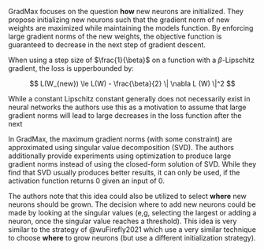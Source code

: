 GradMax focuses on the question **how** new neurons are initialized.
They propose initializing new neurons such that the gradient norm of new weights
are maximized while maintaining the models function.
By enforcing large gradient norms of the new weights, the objective function
is guaranteed to decrease in the next step of gradient descent.

When using a step size of $\frac{1}{\beta}$ on a function with a
$\beta$-Lipschitz gradient, the loss is upperbounded by:

$$
L(W_{new}) \le L(W) - \frac{\beta}{2} \| \nabla L (W) \|^2
$$

While a constant Lipschitz constant generally does not necessarily exist in
neural networks the authors use this as a motivation to assume that large
gradient norms will lead to large decreases in the loss function after the next


In GradMax, the maximum gradient norms (with some constraint) are approximated
using singular value decomposition (SVD).
The authors additionally provide experiments using optimization to produce large
gradient norms instead of using the closed-form solution of SVD. While they find
that SVD usually produces better results, it can only be used, if the activation
function returns 0 given an input of 0.

The authors note that this idea could also be utilized to select **where**
new neurons should be grown. The decision where to add new neurons could be
made by looking at the singular values (e,g, selecting the
largest or adding a neuron, once the singular value reaches a threshold).
This idea is very similar to the strategy of @wuFirefly2021 which use a very
similar technique to choose **where** to grow neurons (but use a different
initialization strategy).
